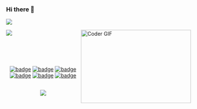 ### Hi there 👋
![](https://komarev.com/ghpvc/?username=imjp19&color=red&style=flat)
<div align="left">

<img align="left" src="https://github-readme-stats.vercel.app/api?username=imjp19&count_private=true&show_icons=truehow_icons=true" /> 
<img align="right" alt="Coder GIF" height=200 width=300 src="https://thumbs.gfycat.com/EvilNextDevilfish-small.gif" />
</div>
 
  
<div align="center">
<br><br><br>
 
<br><br>[![badge](https://img.shields.io/endpoint?url=https://gist.githubusercontent.com/rudrabarad/4899e2df2a3f1a5d388f6436db0059b3/raw/rb-linkedin.json)](https://www.linkedin.com/in/imjp19/)
[![badge](https://img.shields.io/endpoint?url=https://gist.githubusercontent.com/rudrabarad/5014864231f6045feea2d85de68c6e06/raw/rb-twitter.json)](https://twitter.com/imjp19_)
[![badge](https://img.shields.io/endpoint?url=https://gist.githubusercontent.com/rudrabarad/0c38789d5ee493a224f702bdbb98bb7f/raw/rb-telegram.json)](https://t.me/imjp19)<br>
[![badge](https://img.shields.io/endpoint?url=https://gist.githubusercontent.com/rudrabarad/0271c6b52cf9112891991d0c06e6999a/raw/rb-github.json)](https://github.com/imjp19)
[![badge](https://img.shields.io/endpoint?url=https://gist.githubusercontent.com/rudrabarad/d8d66e82cba5f63d802615a10faa6ad4/raw/rb-qwiklabs.json)](https://www.qwiklabs.com/public_profiles/2e43e79c-0c7c-4386-a2dc-d85642409e27)
[![badge](https://img.shields.io/endpoint?url=https://gist.githubusercontent.com/rudrabarad/0f7d9a39bbee15a32d1182669b359dd1/raw/rb-instagram.json)](https://www.instagram.com/gujjucoder_/)
<br><br>

<a href="https://github.com/imjp19/imjp19/issues/new"><img src="https://img.shields.io/badge/Query-Ask_Me_Anything-1DA1F2"/></a>
</div>  
